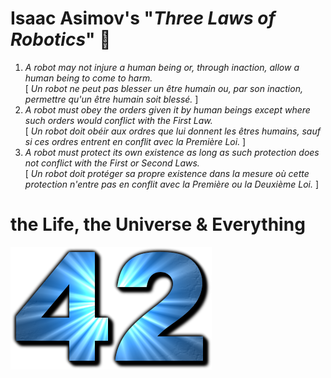 <!--
**th3m1s-42/th3m1s-42** is a ✨ _special_ ✨ repository because its `README.md` (this file) appears on your GitHub profile.
-->

# Isaac Asimov's "*Three Laws of Robotics*" 🤖

1.  *A robot may not injure a human being or, through inaction, allow a human being to come to harm.*    
    \[ *Un robot ne peut pas blesser un être humain ou, par son inaction, permettre qu'un être humain soit blessé.* \]
2.  *A robot must obey the orders given it by human beings except where such orders would conflict with the First Law.*     
    \[ *Un robot doit obéir aux ordres que lui donnent les êtres humains, sauf si ces ordres entrent en conflit avec la Première Loi.* \]
3.  *A robot must protect its own existence as long as such protection does not conflict with the First or Second Laws.*     
    \[ *Un robot doit protéger sa propre existence dans la mesure où cette protection n'entre pas en conflit avec la Première ou la Deuxième Loi.* \]


# the Life, the Universe & Everything

![42](img/Answer_to_Life.png "The ultimate answer")

